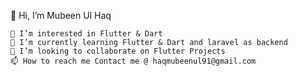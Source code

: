 
👋 Hi, I’m Mubeen Ul Haq

    👀 I’m interested in Flutter & Dart
    🌱 I’m currently learning Flutter & Dart and laravel as backend
    💞️ I’m looking to collaborate on Flutter Projects
    📫 How to reach me Contact me @ haqmubeenul91@gmail.com
